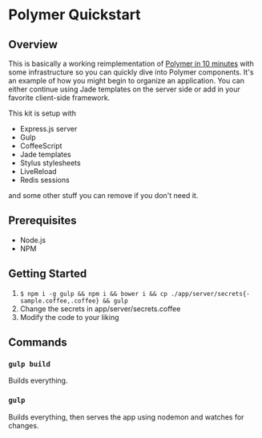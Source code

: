 # Polymer Quickstart

## Overview

This is basically a working reimplementation of [Polymer in 10 minutes](https://www.polymer-project.org/docs/start/creatingelements.html)
with some infrastructure so you can quickly dive into Polymer components. It's
an example of how you might begin to organize an application. You can either
continue using Jade templates on the server side or add in your favorite
client-side framework.

This kit is setup with

* Express.js server
* Gulp
* CoffeeScript
* Jade templates
* Stylus stylesheets
* LiveReload
* Redis sessions

and some other stuff you can remove if you don't need it.


## Prerequisites

* Node.js
* NPM


## Getting Started

1. `$ npm i -g gulp && npm i && bower i && cp ./app/server/secrets{-sample.coffee,.coffee} && gulp`
2. Change the secrets in app/server/secrets.coffee
2. Modify the code to your liking

## Commands

### `gulp build`

Builds everything.

### `gulp`

Builds everything, then serves the app using nodemon and watches for changes.
